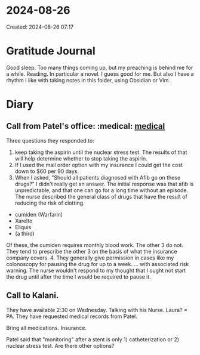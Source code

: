 # 2024-08-26
Created: 2024-08-26 07:17

# Gratitude Journal 

Good sleep. Too many things coming up, but my preaching is behind me for a while. Reading. In particular a novel. I guess good for me. But also I have a rhythm I like with taking notes in this folder, using Obsidian or Vim.

# Diary 

## Call from Patel's office: :medical:  [medical](/medical.md) 
Three questions they responded to:
1. keep taking the aspirin until the nuclear stress test. The results of that will help determine whether to stop taking the aspirin.
2. If I used the mail order option with my insurance I could get the cost down to $60 per 90 days.
3. When I asked, "Should all patients diagnosed with Afib go on these drugs?" I didn't really get an answer. The initial response was that afib is unpredictable, and that one can go for a long time without an episode. The nurse described the general class of drugs that have the result of reducing the risk of clotting.

- cumiden (Warfarin)
- Xarelto
- Eliquis
- (a third)

Of these, the cumiden requires monthly blood work. The other 3 do not. They tend to prescribe the other 3 on the basis of what the insurance company covers. 
4. They generally give permission in cases like my colonoscopy for pausing the drug for up to a week. … with associated risk warning. The nurse wouldn't respond to my thought that I ought not start the drug until after the time I would be required to pause it. 

## Call to Kalani.
They have available 2:30 on Wednesday. Talking with his Nurse. Laura? = PA. They have requested medical records from Patel.

Bring all medications. Insurance. 

Patel said that "monitoring" after a stent is only 1) catheterization or 2) nuclear stress test. Are there other options?
